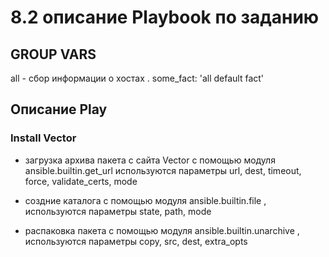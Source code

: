 # 8.2 описание Playbook по заданию

## GROUP VARS
all - сбор информации о хостах . some_fact: 'all default fact'


## Описание Play 

### Install Vector

 - загрузка архива пакета с сайта Vector с помощью модуля ansible.builtin.get_url
используются параметры url, dest, timeout, force, validate_certs, mode

 - создние каталога с помощью модуля ansible.builtin.file , используются параметры state, path, mode


 - распаковка пакета с помощью модуля ansible.builtin.unarchive , используются параметры copy, src, dest, extra_opts 